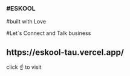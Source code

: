 <h3>#ESKOOL</h3> 

<p>#built with Love</p> 
<p>#Let`s Connect and Talk business</p>
<h2>https://eskool-tau.vercel.app/</h2>
<p>click ☝️ to visit</p>
